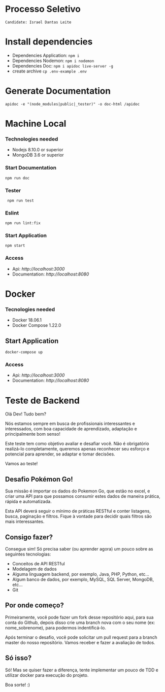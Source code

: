 # Processo Seletivo

    Candidate: Israel Dantas Leite

# Install dependencies

- Dependencies Application: ` npm i `
- Dependencies Nodemon: `npm i nodemon`
- Dependencies Doc: `npm i apidoc live-server -g`
- create archive `cp .env-example .env`

# Generate Documentation
` apidoc -e "(node_modules|public|_tester)" -o doc-html /apidoc `

# Machine Local
### Technologies needed
- Nodejs 8.10.0 or superior
- MongoDB 3.6 or superior

### Start Documentation
`npm run doc`

### Tester
` npm run test`

### Eslint
` npm run lint:fix `

### Start Application
`npm start`

### Access
- Api: *http://localhost:3000*
- Documentation: *http://localhost:8080*

# Docker
### Tecnologies needed
- Docker 18.06.1
- Docker Compose 1.22.0

## Start Application
`docker-compose up`

### Access
- Api: *http://localhost:3000*
- Documentation: *http://localhost:8080*



# Teste de Backend

Olá Dev! Tudo bem?

Nós estamos sempre em busca de profissionais interessantes e interessados, com boa capacidade de aprendizado, adaptação e principalmente bom senso!

Este teste tem como objetivo avaliar e desafiar você. Não é obrigatório realizá-lo completamente, queremos apenas reconhecer seu esforço e potencial para aprender, se adaptar e tomar decisões.

Vamos ao teste!

## Desafio Pokémon Go!

Sua missão é importar os dados do Pokemon Go, que estão no excel, e criar uma API para que possamos consumir estes dados de maneira prática, rápida e automatizada.

Esta API deverá seguir o mínimo de práticas RESTful e conter listagens, busca, paginação e filtros. Fique à vontade para decidir quais filtros são mais interessantes.

## Consigo fazer?

Consegue sim! Só precisa saber (ou aprender agora) um pouco sobre as seguintes tecnologias:
- Conceitos de API RESTful
- Modelagem de dados
- Alguma linguagem backend, por exemplo, Java, PHP, Python, etc...
- Algum banco de dados, por exemplo, MySQL, SQL Server, MongoDB, etc...
- Git

## Por onde começo?

Primeiramente, você pode fazer um fork desse repositório aqui, para sua conta do Github, depois disso crie uma branch nova com o seu nome (ex: nome_sobrenome), para podermos indentificá-lo.

Após terminar o desafio, você pode solicitar um pull request para a branch master do nosso repositório. Vamos receber e fazer a avaliação de todos.

## Só isso?

Só! Mas se quiser fazer a diferença, tente implementar um pouco de TDD e utilizar docker para execução do projeto.

Boa sorte! :)
